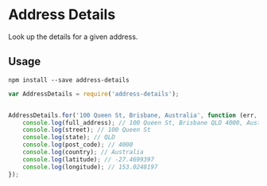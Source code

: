 # Address Details

Look up the details for a given address.


## Usage

`npm install --save address-details`

```JavaScript
var AddressDetails = require('address-details');


AddressDetails.for('100 Queen St, Brisbane, Australia', function (err, details) {
    console.log(full_address); // 100 Queen St, Brisbane QLD 4000, Australia
    console.log(street); // 100 Queen St
    console.log(state); // QLD
    console.log(post_code); // 4000
    console.log(country); // Australia
    console.log(latitude); // -27.4699397
    console.log(longitude); // 153.0248197
});
```